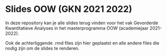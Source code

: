 
# Slides OOW  (GKN 2021 2022)

<!-- badges: start -->
<!-- badges: end -->

In deze repository kan je alle slides terug vinden voor het vak Gevorderde Kwantitatieve Analyses in het masterprogramma OOW (academiejaar 2021-2022).

Ook de achterliggende .rmd files zijn hier geplaatst en alle andere files die nodig zijn om de slides te renderen.
